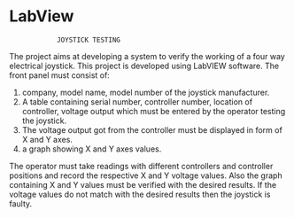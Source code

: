 # LabView
				JOYSTICK TESTING

The project aims at developing a system to verify the working of a four way electrical joystick. This project is developed using LabVIEW software.
The front panel must consist of:
1) company, model name, model number of the joystick manufacturer.
2) A table containing serial number, controller number, location of controller, voltage output which must be entered by the operator testing the joystick.
3) The voltage output got from the controller must be displayed in form of X and Y axes.
4) a graph showing X and Y axes values.

The operator must take readings with different controllers and controller positions and record the respective X and Y voltage values.
Also the graph containing X and Y values must be verified with the desired results. If the voltage values do not match with the desired results then the joystick is faulty.
